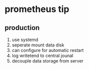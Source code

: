 # prometheus tip

## production

1. use systemd
1. seperate mount data disk
1. can configure for automatic restart
1. log writetend to central jounal
1. decouple data storage from server
